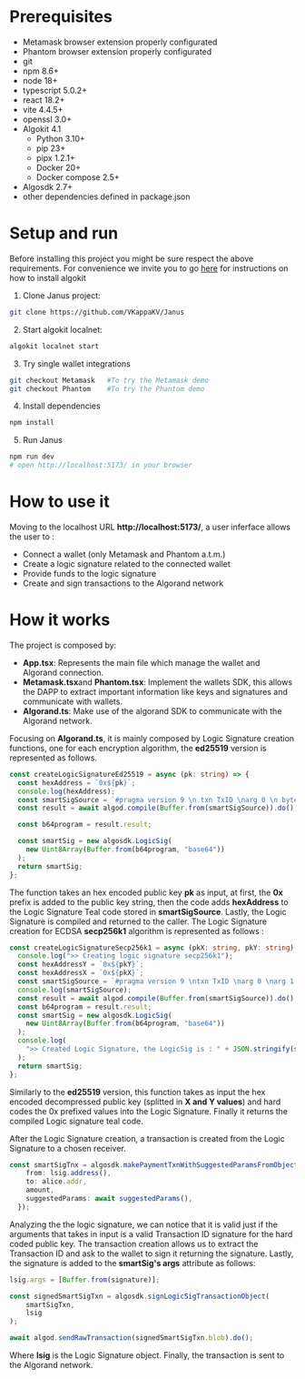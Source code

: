 # Prerequisites

- Metamask browser extension properly configurated
- Phantom browser extension properly configurated
- git
- npm 8.6+
- node 18+
- typescript 5.0.2+
- react 18.2+
- vite 4.4.5+
- openssl 3.0+
- Algokit 4.1
    - Python 3.10+
    - pip 23+
    - pipx 1.2.1+
    - Docker 20+
    - Docker compose 2.5+
- Algosdk 2.7+
- other dependencies defined in package.json

# Setup and run

Before installing this project you might be sure respect the above requirements. For convenience we invite you to go [here](https://github.com/algorandfoundation/algokit-cli) for instructions on how to install algokit

1. Clone Janus project:
```bash
git clone https://github.com/VKappaKV/Janus
```

2. Start algokit localnet:
```bash
algokit localnet start
```

3. Try single wallet integrations
```bash
git checkout Metamask   #To try the Metamask demo
git checkout Phantom    #To try the Phantom demo
```

4. Install dependencies
```bash
npm install
```

5. Run Janus
```bash
npm run dev
# open http://localhost:5173/ in your browser
```

# How to use it

Moving to the localhost URL **http://localhost:5173/**, a user inferface allows the user to :

- Connect a wallet (only Metamask and Phantom a.t.m.)
- Create a logic signature related to the connected wallet
- Provide funds to the logic signature
- Create and sign transactions to the Algorand network

# How it works

The project is composed by:

- **App.tsx**: Represents the main file which manage the wallet and Algorand connection.
- **Metamask.tsx**and **Phantom.tsx**: Implement the wallets SDK, this allows the DAPP to extract important information like keys and signatures and communicate with wallets.
- **Algorand.ts**: Make use of the algorand SDK to communicate with the Algorand network.

Focusing on **Algorand.ts**, it is mainly composed by Logic Signature creation functions, one for each encryption algorithm, the **ed25519** version is represented as follows.

```ts
const createLogicSignatureEd25519 = async (pk: string) => {
  const hexAddress = `0x${pk}`;
  console.log(hexAddress);
  const smartSigSource = `#pragma version 9 \n txn TxID \narg 0 \n byte ${hexAddress} \n ed25519verify_bare`;
  const result = await algod.compile(Buffer.from(smartSigSource)).do();

  const b64program = result.result;

  const smartSig = new algosdk.LogicSig(
    new Uint8Array(Buffer.from(b64program, "base64"))
  );
  return smartSig;
};
```

The function takes an hex encoded public key **pk** as input, at first, the **0x** prefix is added to the public key string, then the code adds **hexAddress** to the Logic Signature Teal code stored in **smartSigSource**. Lastly, the Logic Signature is compiled and returned to the caller.
The Logic Signature creation for ECDSA **secp256k1** algorithm is represented as follows :

```ts
const createLogicSignatureSecp256k1 = async (pkX: string, pkY: string) => {
  console.log(">> Creating logic signature secp256k1");
  const hexAddressY = `0x${pkY}`;
  const hexAddressX = `0x${pkX}`;
  const smartSigSource = `#pragma version 9 \ntxn TxID \narg 0 \narg 1 \nbyte ${hexAddressX} \nbyte ${hexAddressY} \necdsa_verify Secp256k1`;
  console.log(smartSigSource);
  const result = await algod.compile(Buffer.from(smartSigSource)).do();
  const b64program = result.result;
  const smartSig = new algosdk.LogicSig(
    new Uint8Array(Buffer.from(b64program, "base64"))
  );
  console.log(
    ">> Created Logic Signature, the LogicSig is : " + JSON.stringify(smartSig)
  );
  return smartSig;
};
```

Similarly to the **ed25519** version, this function takes as input the hex encoded decompressed public key (splitted in **X and Y values**) and hard codes the 0x prefixed values into the Logic Signature. Finally it returns the compiled Logic signature teal code.

After the Logic Signature creation, a transaction is created from the Logic Signature to a chosen receiver.

```ts
const smartSigTnx = algosdk.makePaymentTxnWithSuggestedParamsFromObject({
    from: lsig.address(),
    to: alice.addr,
    amount,
    suggestedParams: await suggestedParams(),
  });
```

Analyzing the the logic signature, we can notice that it is valid just if the arguments that takes in input is a valid Transaction ID signature for the hard coded public key. The transaction creation allows us to extract the Transaction ID and ask to the wallet to sign it returning the signature.
Lastly, the signature is added to the **smartSig's args** attribute as follows:

```ts
lsig.args = [Buffer.from(signature)];

const signedSmartSigTxn = algosdk.signLogicSigTransactionObject(
    smartSigTxn,
    lsig
);

await algod.sendRawTransaction(signedSmartSigTxn.blob).do();
```

Where **lsig** is the Logic Signature object. Finally, the transaction is sent to the Algorand network.
